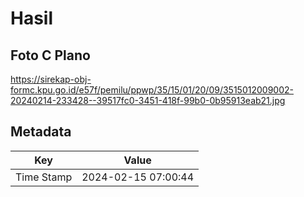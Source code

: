 # Hasil

## Foto C Plano

https://sirekap-obj-formc.kpu.go.id/e57f/pemilu/ppwp/35/15/01/20/09/3515012009002-20240214-233428--39517fc0-3451-418f-99b0-0b95913eab21.jpg


## Metadata

| Key        | Value               |
| ---------- | ------------------- |
| Time Stamp | 2024-02-15 07:00:44 |



